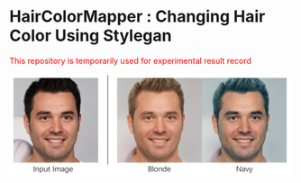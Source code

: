 # HairColorMapper : Changing Hair Color Using Stylegan

<font color="red">This repository is temporarily used for experimental result record</font>

![](https://github.com/850552586/HairColorMapper/blob/main/assets/title.png)
